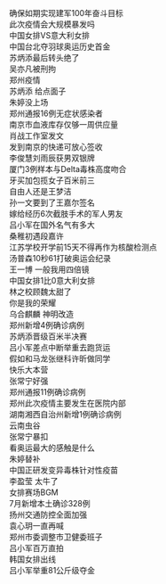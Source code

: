 确保如期实现建军100年奋斗目标  
此次疫情会大规模暴发吗  
中国女排VS意大利女排  
中国台北夺羽球奥运历史首金  
苏炳添最后转头绝了  
吴亦凡被刑拘  
郑州疫情  
苏炳添 给点面子  
朱婷没上场  
郑州通报16例无症状感染者  
南京市血液库存仅够一周供应量  
肖战工作室发文  
发到南京的快递可放心签收  
李俊慧刘雨辰获男双银牌  
厦门3例样本与Delta毒株高度吻合  
牙买加包揽女子百米前三  
自由人还是王梦洁  
孙一文要到了王嘉尔签名  
嫁给经历6次截肢手术的军人男友  
吕小军在国外名气有多大  
桑稚初遇段嘉许  
江苏学校开学前15天不得再作为核酸检测点  
汤普森10秒61打破奥运会纪录  
王一博 一般我用四倍镜  
中国女排1比0意大利女排  
林之校顾魏太甜了  
你是我的荣耀  
乌合麒麟 神明改造  
郑州新增4例确诊病例  
苏炳添晋级百米半决赛  
吕小军差点中断举重去跑货运  
假如和马龙张继科许昕做同学  
快乐大本营  
张常宁好强  
郑州通报11例确诊病例  
郑州此次疫情主要发生在医院内部  
湖南湘西自治州新增1例确诊病例  
云南虫谷  
张常宁暴扣  
看奥运最大的感触是什么  
朱婷替补  
中国正研发变异毒株针对性疫苗  
李盈莹 太牛了  
女排赛场BGM  
7月新增本土确诊328例  
扬州交通防控全面加强  
袁心玥一直再喊  
郑州市委调整市卫健委班子  
吕小军百万直拍  
韩国女排出线  
吕小军举重81公斤级夺金  
